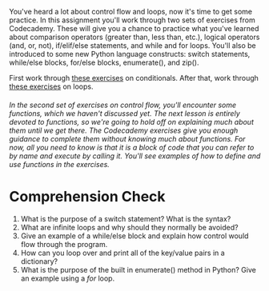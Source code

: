 <!-- 
author: Benjamin White
type: 3pc
time: 60 minutes
name: Practice Control Flow and Loops
 -->
You've heard a lot about control flow and loops, now it's time to get some practice. In this assignment you'll work through two sets of exercises from Codecademy. These will give you a chance to practice what you've learned about comparison operators (greater than, less than, etc.), logical operators (and, or, not), if/elif/else statements, and while and for loops. You'll also be introduced to some new Python language constructs: switch statements, while/else blocks, for/else blocks, enumerate(), and zip(). 

First work through [these exercises](http://www.codecademy.com/courses/python-beginner-BxUFN/0/1?curriculum_id=4f89dab3d788890003000096) on conditionals. After that, work through [these exercises](http://www.codecademy.com/courses/python-beginner-BxUFN/0/1?curriculum_id=4f89dab3d788890003000096) on loops.

###### In the second set of exercises on control flow, you'll encounter some functions, which we haven't discussed yet. The next lesson is entirely devoted to functions, so we're going to hold off on explaining much about them until we get there. The Codecademy exercises give you enough guidance to complete them without knowing much about functions. For now, all you need to know is that it is a block of code that you can refer to by name and execute by calling it. You'll see examples of how to define and use functions in the exercises.

# Comprehension Check

1. What is the purpose of a switch statement? What is the syntax?
2. What are infinite loops and why should they normally be avoided?
3. Give an example of a while/else block and explain how control would flow through the program.
4. How can you loop over and print all of the key/value pairs in a dictionary?
5. What is the purpose of the built in enumerate() method in Python? Give an example using a *for* loop.
